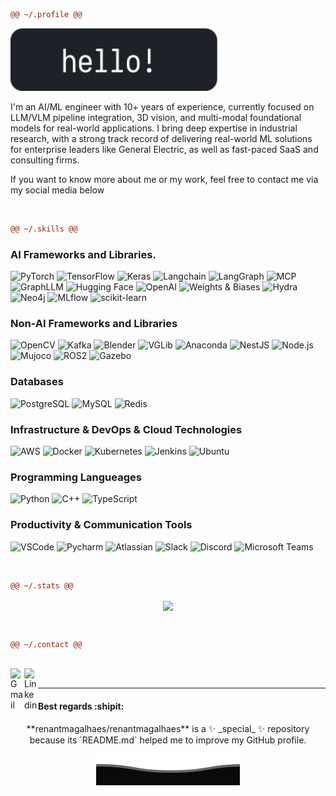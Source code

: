 ```diff
@@ ~/.profile @@
```
<img height="100px" src="./svg/hello.svg"> 

I'm an AI/ML engineer with 10+ years of experience, currently focused on LLM/VLM pipeline integration, 3D vision, and multi-modal foundational models for real-world applications. I bring deep expertise in industrial research, with a strong track record of delivering real-world ML solutions for enterprise leaders like General Electric, as well as fast-paced SaaS and consulting firms.

If you want to know more about me or my work, feel free to contact me via my social media below
<!--
or [access my website.](https://future-link)
-->

<br />

```diff
@@ ~/.skills @@
```

### **AI** Frameworks and Libraries.

<p>
  <img alt="PyTorch" src="https://img.shields.io/badge/-PyTorch-EE4C2C?style=flat&logo=pytorch&logoColor=white" />
  <img alt="TensorFlow" src="https://img.shields.io/badge/-TensorFlow-FF6F00?style=flat&logo=tensorflow&logoColor=white" />
  <img alt="Keras" src="https://img.shields.io/badge/-Keras-D00000?style=flat&logo=keras&logoColor=white" />
  <img alt="Langchain" src="https://img.shields.io/badge/-Langchain-F6AA1C?style=flat&logo=langchain&logoColor=white" />
  <img alt="LangGraph" src="https://img.shields.io/badge/-LangGraph-007ACC?style=flat&logo=python&logoColor=white" />
  <img alt="MCP" src="https://img.shields.io/badge/-MCP-007ACC?style=flat&logo=python&logoColor=white" />
  <img alt="GraphLLM" src="https://img.shields.io/badge/-GraphLLM-007ACC?style=flat&logo=python&logoColor=white" />
  <img alt="Hugging Face" src="https://img.shields.io/badge/-Hugging%20Face-FF6C37?style=flat&logo=huggingface&logoColor=white" />
  <img alt="OpenAI" src="https://img.shields.io/badge/-OpenAI-412991?style=flat&logo=openai&logoColor=white" />
  <img alt="Weights & Biases" src="https://img.shields.io/badge/-Wandb-FF2626?style=flat&logo=weightsandbiases&logoColor=white" />
  <img alt="Hydra" src="https://img.shields.io/badge/-Hydra-0E1C36?style=flat&logo=hydra&logoColor=white" />
  <img alt="Neo4j" src="https://img.shields.io/badge/-Neo4j-008CC1?style=flat&logo=neo4j&logoColor=white" />
  <img alt="MLflow" src="https://img.shields.io/badge/-MLflow-13B6A9?style=flat&logo=mlflow&logoColor=white" />
  <img alt="scikit-learn" src="https://img.shields.io/badge/-scikit--learn-F7931E?style=flat&logo=scikit-learn&logoColor=white" />
</p>

### Non-AI Frameworks and Libraries

<p>
  <img alt="OpenCV" src="https://img.shields.io/badge/-OpenCV-FF3D00?style=flat&logo=opencv&logoColor=white" />
  <img alt="Kafka" src="https://img.shields.io/badge/-Kafka-231F20?style=flat&logo=apachekafka&logoColor=white" />
  <img alt="Blender" src="https://img.shields.io/badge/-Blender-F5792A?style=flat&logo=blender&logoColor=white" />
  <img alt="VGLib" src="https://img.shields.io/badge/-VGLib-0096FF?style=flat&logo=vglib&logoColor=white" />
  <img alt="Anaconda" src="https://img.shields.io/badge/-Anaconda-44A833?style=flat&logo=anaconda&logoColor=white" />
  <img alt="NestJS" src="https://img.shields.io/badge/-NestJS-E0234E?style=flat&logo=nestjs&logoColor=white" />
  <img alt="Node.js" src="https://img.shields.io/badge/-Node.js-339933?style=flat&logo=node.js&logoColor=white" />
  <img alt="Mujoco" src="https://img.shields.io/badge/-Mujoco-FF6F61?style=flat&logo=mujoco&logoColor=white" />
  <img alt="ROS2" src="https://img.shields.io/badge/-ROS2-C22D40?style=flat&logo=ros&logoColor=white" />
  <img alt="Gazebo" src="https://img.shields.io/badge/-Gazebo-666666?style=flat&logo=gazebo&logoColor=white" />
</p>

### Databases
<p>
  <img alt="PostgreSQL" src="https://img.shields.io/badge/-PostgreSQL-336791?style=flat&logo=postgresql&logoColor=white" />
  <img alt="MySQL" src="https://img.shields.io/badge/-MySQL-4479A1?style=flat&logo=mysql&logoColor=white" />
  <img alt="Redis" src="https://img.shields.io/badge/-Redis-DC382D?style=flat&logo=redis&logoColor=white" />
</p>

### Infrastructure & DevOps & Cloud Technologies
<p>
  <img alt="AWS" src="https://img.shields.io/badge/-AWS-FF9900?style=flat&logo=amazonaws&logoColor=white"/>
  <img alt="Docker" src="https://img.shields.io/badge/-Docker-2496ED?style=flat&logo=docker&logoColor=white" />
  <img alt="Kubernetes" src="https://img.shields.io/badge/-Kubernetes-326CE5?style=flat&logo=kubernetes&logoColor=white" />
  <img alt="Jenkins" src="https://img.shields.io/badge/-Jenkins-557C94?style=flat&logo=jenkins&logoColor=white" />
  <img alt="Ubuntu" src="https://img.shields.io/badge/-Ubuntu-E95420?style=flat&logo=ubuntu&logoColor=white" /> 
</p>

### Programming Langueages
<p>
  <img alt="Python" src="https://img.shields.io/badge/-Python-3776AB?style=flat&logo=python&logoColor=white" />
  <img alt="C++" src="https://img.shields.io/badge/-C++-00599C?style=flat&logo=c%2B%2B&logoColor=white" />
  <img alt="TypeScript" src="https://img.shields.io/badge/-TypeScript-3178C6?style=flat&logo=typescript&logoColor=white" />
</p>

### Productivity & Communication Tools
<p>
  <img alt="VSCode" src="https://img.shields.io/badge/-VSCode-007ACC?style=flat&logo=visual-studio-code&logoColor=white" /> 
  <img alt="Pycharm" src="https://img.shields.io/badge/-PyCharm-5865F2?style=flat&logo=pycharm&logoColor=white" /> 
  <img alt="Atlassian" src="https://img.shields.io/badge/-Atlassian-262577?style=flat&logo=atlassian&logoColor=white" /> 
  <img alt="Slack" src="https://img.shields.io/badge/-Slack-4A154B?style=flat&logo=slack&logoColor=white" /> 
  <img alt="Discord" src="https://img.shields.io/badge/-Discord-5865F2?style=flat&logo=discord&logoColor=white" />
  <img alt="Microsoft Teams" src="https://img.shields.io/badge/-Microsoft%20Teams-6264A7?style=flat&logo=microsoftteams&logoColor=white" />
</p>

<br />

```diff
@@ ~/.stats @@
```

<p align="center">
  <a href="https://github.com/renantmagalhaes?tab=repositories">
    <img
      align="center"
      src="https://github-readme-stats.vercel.app/api?username=emedinac&show_icons=true&theme=tokyonight"
    />
  </a>
</p>
<br />

```diff
@@ ~/.contact @@
```

<br/>
<a href="mailto:edgarmedina1801@gmail.com">
  <img align="left" alt="Gmail" width="22px" src="https://upload.wikimedia.org/wikipedia/commons/7/7e/Gmail_icon_(2020).svg" />
</a>
<a href="https://www.linkedin.com/in/emedinac/">
  <img align="left" alt="Linkedin" width="22px" src="https://upload.wikimedia.org/wikipedia/commons/c/ca/LinkedIn_logo_initials.png" />
</a>
<br />

*************

#### Best regards :shipit:

<p align="center" dir="auto">
**renantmagalhaes/renantmagalhaes** is a ✨ _special_ ✨ repository because its `README.md` helped me to improve my GitHub profile.
</p>

<p align="center" dir="auto">
        <a target="_blank" rel="noopener noreferrer" href="https://raw.githubusercontent.com/emedinac/emedinac/master/svg/Bottom.svg"><img src="https://raw.githubusercontent.com/emedinac/emedinac/master/svg/Bottom.svg" alt="Github Stats" style="max-width: 100%;color:blue"></a>

</p>

<!--
Here are some ideas to get you started:

- 🔭 I’m currently working on ...
- 🌱 I’m currently learning ...
- 👯 I’m looking to collaborate on ...
- 🤔 I’m looking for help with ...
- 💬 Ask me about ...
- 📫 How to reach me: ...
- 😄 Pronouns: ...
- ⚡ Fun fact: ...
-->
